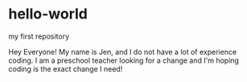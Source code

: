 # hello-world
my first repository 

Hey Everyone!
My name is Jen, and I do not have a lot of experience coding. I am a preschool teacher looking for a change and I'm hoping coding is the exact change I need!

